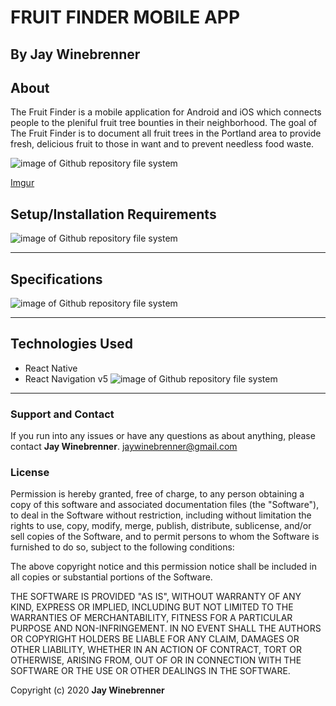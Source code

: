 # FRUIT FINDER MOBILE APP

## By **Jay Winebrenner**

##  About

The Fruit Finder is a mobile application for Android and iOS which connects people to the pleniful fruit tree bounties in their neighborhood. The goal of The Fruit Finder is to document all fruit trees in the Portland area to provide fresh, delicious fruit to those in want and to prevent needless food waste. 

![image of Github repository file system](https://i.imgur.com/lkijYu7.gifv "read")

[Imgur](https://i.imgur.com/lkijYu7.gifv)

## Setup/Installation Requirements

![image of Github repository file system](https://i.imgur.com/UStodOA.jpg "read")


- - -

## Specifications

![image of Github repository file system](https://i.imgur.com/6KRewiw.png)

- - -

## Technologies Used

 - React Native
 - React Navigation v5
 ![image of Github repository file system](https://i.imgur.com/Z5dso7Q.png)


- - -

### Support and Contact

If you run into any issues or have any questions as about anything, please contact **Jay Winebrenner**. jaywinebrenner@gmail.com

### License

Permission is hereby granted, free of charge, to any person obtaining a copy of this software and associated documentation files (the "Software"), to deal in the Software without restriction, including without limitation the rights to use, copy, modify, merge, publish, distribute, sublicense, and/or sell copies of the Software, and to permit persons to whom the Software is furnished to do so, subject to the following conditions:

The above copyright notice and this permission notice shall be included in all copies or substantial portions of the Software.

THE SOFTWARE IS PROVIDED "AS IS", WITHOUT WARRANTY OF ANY KIND, EXPRESS OR IMPLIED, INCLUDING BUT NOT LIMITED TO THE WARRANTIES OF MERCHANTABILITY, FITNESS FOR A PARTICULAR PURPOSE AND NON-INFRINGEMENT. IN NO EVENT SHALL THE AUTHORS OR COPYRIGHT HOLDERS BE LIABLE FOR ANY CLAIM, DAMAGES OR OTHER LIABILITY, WHETHER IN AN ACTION OF CONTRACT, TORT OR OTHERWISE, ARISING FROM, OUT OF OR IN CONNECTION WITH THE SOFTWARE OR THE USE OR OTHER DEALINGS IN THE SOFTWARE.

Copyright (c) 2020 **Jay Winebrenner**